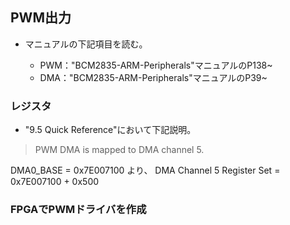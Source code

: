 ## PWM出力
- マニュアルの下記項目を読む。

  - PWM："BCM2835-ARM-Peripherals"マニュアルのP138~
  - DMA："BCM2835-ARM-Peripherals"マニュアルのP39~

### レジスタ
- "9.5 Quick Reference"において下記説明。

> PWM DMA is mapped to DMA channel 5.

DMA0_BASE = 0x7E007100
より、
DMA Channel 5 Register Set = 0x7E007100 + 0x500

### FPGAでPWMドライバを作成

